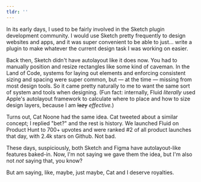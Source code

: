 ```yaml
---
tldr: ''
---
```


In its early days, I used to be fairly involved in the Sketch plugin development community. I would use Sketch pretty frequently to design websites and apps, and it was super convenient to be able to just... write a plugin to make whatever the current design task I was working on easier.

Back then, Sketch didn't have autolayout like it does now. You had to manually position and resize rectangles like some kind of caveman. In the Land of Code, systems for laying out elements and enforcing consistent sizing and spacing were super common, but — at the time — missing from most design tools. So it came pretty naturally to me to want the same sort of system and tools when designing. (Fun fact: internally, Fluid _literally_ used Apple's autolayout framework to calculate where to place and how to size design layers, because I am ~~lazy~~ _effective._)

Turns out, Cat Noone had the same idea. Cat tweeted about a similar concept; I replied "bet?" and the rest is history. We launched Fluid on Product Hunt to 700+ upvotes and were ranked #2 of all product launches that day, with 2.4k stars on Github. Not bad.

These days, suspiciously, both Sketch and Figma have autolayout-like features baked-in. Now, I'm not saying we gave them the idea, but I'm also not _not_ saying that, you know?

But am saying, like, maybe, just maybe, Cat and I deserve royalties.